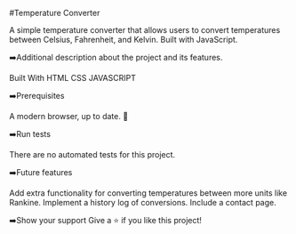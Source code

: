 #Temperature Converter

A simple temperature converter that allows users to convert temperatures between Celsius, Fahrenheit, and Kelvin. Built with JavaScript.


➡️Additional description about the project and its features.

Built With
HTML
CSS
JAVASCRIPT


➡️Prerequisites

A modern browser, up to date. 💪


➡️Run tests

There are no automated tests for this project.


➡️Future features

Add extra functionality for converting temperatures between more units like Rankine.
Implement a history log of conversions.
Include a contact page.


➡️Show your support
Give a ⭐️ if you like this project!
